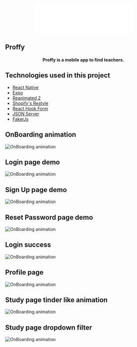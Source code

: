 <div align="center">
  <img src=".github/proffy-logo.svg" alt="Proffy logo">
</div>

## Proffy

<h4 align="center">
  Proffy is a mobile app to find teachers.
</h4>

## Technologies used in this project
* [React Native](https://github.com/facebook/react-native)
* [Expo](https://github.com/expo/expo)
* [Reanimated 2](https://github.com/software-mansion/react-native-reanimated)
* [Shopify's Restyle](https://github.com/Shopify/restyle)
* [React Hook Form](https://github.com/react-hook-form/react-hook-form)
* [JSON Server](https://github.com/typicode/json-server)
* [FakerJs](https://github.com/Marak/faker.js)

## OnBoarding animation
![OnBoarding animation](/.github/onBoarding.gif)

## Login page demo
![OnBoarding animation](/.github/loginPage.gif)

## Sign Up page demo
![OnBoarding animation](/.github/signUp.gif)

## Reset Password page demo
![OnBoarding animation](/.github/resetPassword.gif)

## Login success
![OnBoarding animation](/.github/login.gif)

## Profile page
![OnBoarding animation](/.github/profile.gif)

## Study page tinder like animation
![OnBoarding animation](/.github/study.gif)

## Study page dropdown filter
![OnBoarding animation](/.github/filter.gif)
